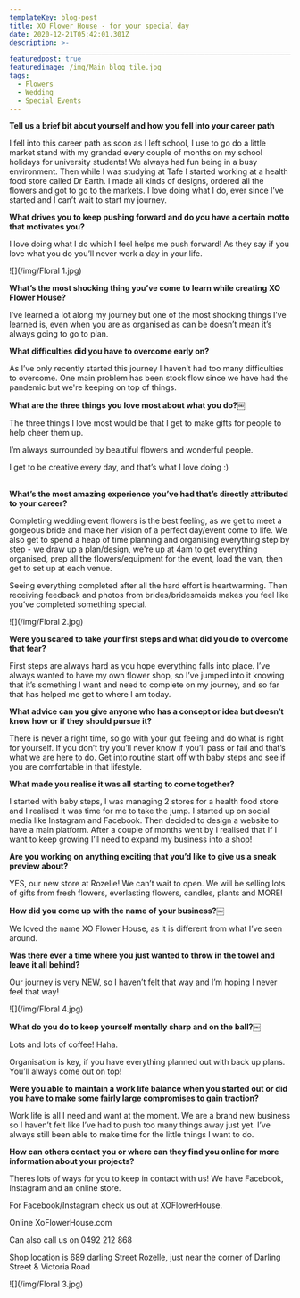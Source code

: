 ```yaml
---
templateKey: blog-post
title: XO Flower House - for your special day
date: 2020-12-21T05:42:01.301Z
description: >-
  ________________________________________________________________________________________________________
featuredpost: true
featuredimage: /img/Main blog tile.jpg
tags:
  - Flowers
  - Wedding
  - Special Events
---
```

**Tell us a brief bit about yourself and how you fell into your career path** 

I fell into this career path as soon as I left school, I use to go do a little market stand with my grandad every couple of months on my school holidays for university students! We always had fun being in a busy environment. Then while I was studying at Tafe I started working at a health food store called Dr Earth. I made all kinds of designs, ordered all the flowers and got to go to the markets. I love doing what I do, ever since I’ve started and I can’t wait to start my journey.



**What drives you to keep pushing forward and do you have a certain motto that motivates you?**

I love doing what I do which I feel helps me push forward! As they say if you love what you do you’ll never work a day in your life.

![](/img/Floral 1.jpg)

**What’s the most shocking thing you’ve come to learn while creating XO Flower House?**

I’ve learned a lot along my journey but one of the most shocking things I’ve learned is, even when you are as organised as can be doesn’t mean it’s always going to go to plan.



**What difficulties did you have to overcome early on?**

As I’ve only recently started this journey I haven’t had too many difficulties to overcome. One main problem has been stock flow since we have had the pandemic but we're keeping on top of things.



**What are the three things you love most about what you do?￼**

The three things I love most would be that I get to make gifts for people to help cheer them up.



I’m always surrounded by beautiful flowers and wonderful people.



I get to be creative every day, and that’s what I love doing :)

\
**What’s the most amazing experience you’ve had that’s directly attributed to your career?**

Completing wedding event flowers is the best feeling, as we get to meet a gorgeous bride and make her vision of a perfect day/event come to life. We also get to spend a heap of time planning and organising everything step by step - we draw up a plan/design, we're up at 4am to get everything organised, prep all the flowers/equipment for the event, load the van, then get to set up at each venue.

Seeing everything completed after all the hard effort is heartwarming. Then receiving feedback and photos from brides/bridesmaids makes you feel like you’ve completed something special.

![](/img/Floral 2.jpg)

**Were you scared to take your first steps and what did you do to overcome that fear?**

First steps are always hard as you hope everything falls into place. I’ve always wanted to have my own flower shop, so I’ve jumped into it knowing that it’s something I want and need to complete on my journey, and so far that has helped me get to where I am today.



**What advice can you give anyone who has a concept or idea but doesn’t know how or if they should pursue it?**

There is never a right time, so go with your gut feeling and do what is right for yourself. If you don’t try you’ll never know if you’ll pass or fail and that’s what we are here to do. Get into routine start off with baby steps and see if you are comfortable in that lifestyle.



**What made you realise it was all starting to come together?**

I started with baby steps, I was managing 2 stores for a health food store and I realised it was time for me to take the jump. I started up on social media like Instagram and Facebook. Then decided to design a website to have a main platform. After a couple of months went by I realised that If I want to keep growing I’ll need to expand my business into a shop!



**Are you working on anything exciting that you’d like to give us a sneak preview about?**

YES, our new store at Rozelle! We can’t wait to open. We will be selling lots of gifts from fresh flowers, everlasting flowers, candles, plants and MORE!



**How did you come up with the name of your business?￼**

We loved the name XO Flower House, as it is different from what I’ve seen around.



**Was there ever a time where you just wanted to throw in the towel and leave it all behind?**

Our journey is very NEW, so I haven’t felt that way and I’m hoping I never feel that way!



![](/img/Floral 4.jpg)





**What do you do to keep yourself mentally sharp and on the ball?￼**

Lots and lots of coffee! Haha.

Organisation is key, if you have everything planned out with back up plans. You’ll always come out on top!



**Were you able to maintain a work life balance when you started out or did you have to make some fairly large compromises to gain traction?**

Work life is all I need and want at the moment. We are a brand new business so I haven’t felt like I’ve had to push too many things away just yet. I’ve always still been able to make time for the little things I want to do.



**How can others contact you or where can they find you online for more information about your projects?**

Theres lots of ways for you to keep in contact with us! We have Facebook, Instagram and an online store.



For Facebook/Instagram check us out at XOFlowerHouse.



Online XoFlowerHouse.com



Can also call us on 0492 212 868



Shop location is 689 darling Street Rozelle, just near the corner of Darling Street & Victoria Road



![](/img/Floral 3.jpg)
